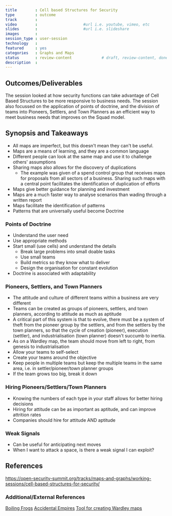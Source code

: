 ```yaml
---
title        : Cell based Structures for Security
type         : outcome
track        :
video        :                    #url i.e. youtube, vimeo, etc
slides       :                    #url i.e. slideshare
images       :
session_type : user-session    
technology   :
featured     : yes
categories   : Graphs and Maps
status       : review-content             # draft, review-content, done
description  :
---
```




## Outcomes/Deliverables 
The session looked at how security functions can take advantage of Cell Based Structures to be more responsive to business needs. The session also focussed on the application of points of doctrine, and the division of teams into Pioneers, Settlers, and Town Planners as an efficient way to meet business needs that improves on the Squad model. 

## Synopsis and Takeaways
- All maps are imperfect, but this doesn't mean they can't be useful.
- Maps are a means of learning, and they are a common language
- Different people can look at the same map and use it to challenge others' assumptions 
- Sharing maps also allows for the discovery of duplications
   - The example was given of a spend control group that receives maps for proposals from all sectors of a business. Sharing such maps with a central point facilitates the identification of duplication of efforts
- Maps give better guidance for planning and investment
- Maps are a much faster way to analyse scenarios than wading through a written report
- Maps facilitate the identification of patterns
- Patterns that are universally useful become Doctrine

### Points of Doctrine
- Understand the user need
- Use appropriate methods
- Start small (use cells) and understand the details
   - Break large problems into small doable tasks
   - Use small teams
   - Build metrics so they know what to deliver
   - Design the organisation for constant evolution
- Doctrine is associated with adaptability
   
### Pioneers, Settlers, and Town Planners
- The attitude and culture of different teams within a business are very different
- Teams can be created as groups of pioneers, settlers, and town planners, according to attitude as much as aptitude 
- A critical part of this system is that to evolve, there must be a system of theft from the pioneer group by the settlers, and from the settlers by the town planners, so that the cycle of creation (pioneer), execution (settler), and industrialisation (town planner) doesn't succumb to inertia.
- As on a Wardley map, the team should move from left to right, from genesis to industrialisation
- Allow your teams to self-select
- Create your teams around the objective
- Keep people in multiple teams but keep the multiple teams in the same area, i.e. in settler/pioneer/town planner groups
- If the team grows too big, break it down

### Hiring Pioneers/Settlers/Town Planners
- Knowing the numbers of each type in your staff allows for better hiring decisions
- Hiring for attitude can be as important as aptitude, and can improve attrition rates
- Companies should hire for attitude AND aptitude

### Weak Signals
- Can be useful for anticipating next moves
- When I want to attack a space, is there a weak signal I can exploit?

## References
https://open-security-summit.org/tracks/maps-and-graphs/working-sessions/cell-based-structures-for-security/

### Additional/External References
[Boiling Frogs](https://github.com/gchq/BoilingFrogs/blob/master/GCHQ_Boiling_Frogs.pdf)
[Accidental Empires](https://www.amazon.co.uk/Accidental-Empires-Silicon-Millions-Competition/dp/0140258264)
[Tool for creating Wardley maps](https://atlas2.wardleymaps.com)
